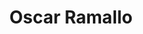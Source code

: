 ---
title: "Oscar Ramallo"
url: /ciudad-autonoma-de-buenos-aires/oscar-ramallo/
shop: cosméticos
---